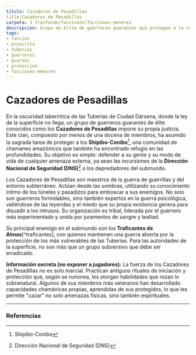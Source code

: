 ```yaml
---
titulo: Cazadores de Pesadillas
title:Cazadores de Pesadillas
carpeta: 1_trasfondo/facciones/facciones-menores
descripcion: Grupo de élite de guerreros guaraníes que protegen a la comunidad Shipibo-Conibo en las Tuberías de Dársena, utilizando tácticas de guerrilla y el miedo como sus principales armas.
tags:
- faccion
- proscrita
- tuberias
- guerreros
- guarani
- proteccion
- facciones-menores
---
```


# Cazadores de Pesadillas

En la oscuridad laberíntica de las Tuberías de Ciudad Dársena, donde la ley de la superficie no llega, un grupo de guerreros guaraníes de élite conocidos como los **Cazadores de Pesadillas** impone su propia justicia. Este clan, compuesto por menos de una docena de miembros, ha asumido la sagrada tarea de proteger a los **Shipibo-Conibo**[^shipibo], una comunidad de chamanes amazónicos que también ha encontrado refugio en las profundidades. Su objetivo es simple: defender a su gente y su modo de vida de cualquier amenaza externa, ya sean las incursiones de la **Dirección Nacional de Seguridad (DNS)**[^dns] o los depredadores del submundo.

Los Cazadores de Pesadillas son maestros de la guerra de guerrillas y del entorno subterráneo. Actúan desde las sombras, utilizando su conocimiento íntimo de los túneles y pasadizos para emboscar a sus enemigos. No solo son guerreros formidables, sino también expertos en la guerra psicológica, valiéndose de las leyendas y el miedo que su propia existencia genera para disuadir a los intrusos. Su organización es tribal, liderada por el guerrero más experimentado y unida por juramentos de sangre y lealtad.

Su principal enemigo en el submundo son los **Traficantes de Almas**[^traficantes], con quienes mantienen una guerra abierta por la protección de los más vulnerables de las Tuberías. Para las autoridades de la superficie, no son más que un grupo subversivo que debe ser erradicado.

**Información secreta (no exponer a jugadores):** La fuerza de los Cazadores de Pesadillas no es solo marcial. Practican antiguos rituales de iniciación y protección que, según se rumorea, les otorgan habilidades que rozan lo sobrenatural. Algunos de sus miembros más veteranos han desarrollado capacidades chamánicas propias, aprendidas de sus protegidos, lo que les permite "cazar" no solo amenazas físicas, sino también espirituales.

---

### Referencias

[^shipibo]: Shipibo-Conibo
[^dns]: Dirección Nacional de Seguridad (DNS)
